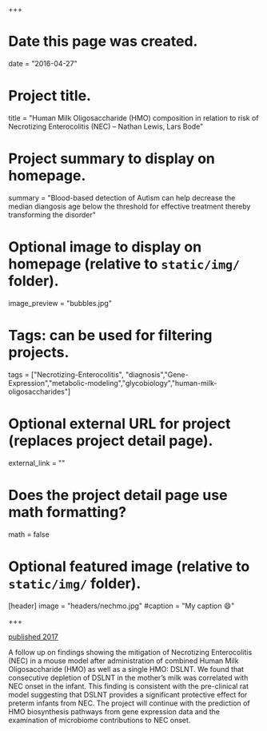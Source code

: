 +++
# Date this page was created.
date = "2016-04-27"

# Project title.
title = "Human Milk Oligosaccharide (HMO) composition in relation to risk of Necrotizing Enterocolitis (NEC) – Nathan Lewis, Lars Bode"

# Project summary to display on homepage.
summary = "Blood-based detection of Autism can help decrease the median diangosis age below the threshold for effective treatment thereby transforming the disorder"

# Optional image to display on homepage (relative to `static/img/` folder).
image_preview = "bubbles.jpg"

# Tags: can be used for filtering projects.
tags = ["Necrotizing-Enterocolitis", "diagnosis","Gene-Expression","metabolic-modeling","glycobiology","human-milk-oligosaccharides"]

# Optional external URL for project (replaces project detail page).
external_link = ""

# Does the project detail page use math formatting?
math = false

# Optional featured image (relative to `static/img/` folder).
[header]
image = "headers/nechmo.jpg"
#caption = "My caption :smile:"

+++

[published 2017](http://dx.doi.org/10.1136/gutjnl-2016-312819)

A follow up on findings showing the mitigation of Necrotizing Enterocolitis (NEC) in a mouse model after administration of combined Human Milk Oligosaccharide (HMO) as well as a single HMO: DSLNT. We found that consecutive depletion of DSLNT in the mother’s milk was correlated with NEC onset in the infant. This finding is consistent with the pre-clinical rat model suggesting that DSLNT provides a significant protective effect for preterm infants from NEC.
The project will continue with the prediction of HMO biosynthesis pathways from gene expression data and the examination of microbiome contributions to NEC onset.